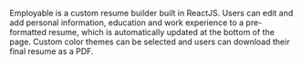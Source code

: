 Employable is a custom resume builder built in ReactJS. Users can edit and add personal information, education and work experience to a pre-formatted resume, which is automatically updated at the bottom of the page. Custom color themes can be selected and users can download their final resume as a PDF.
